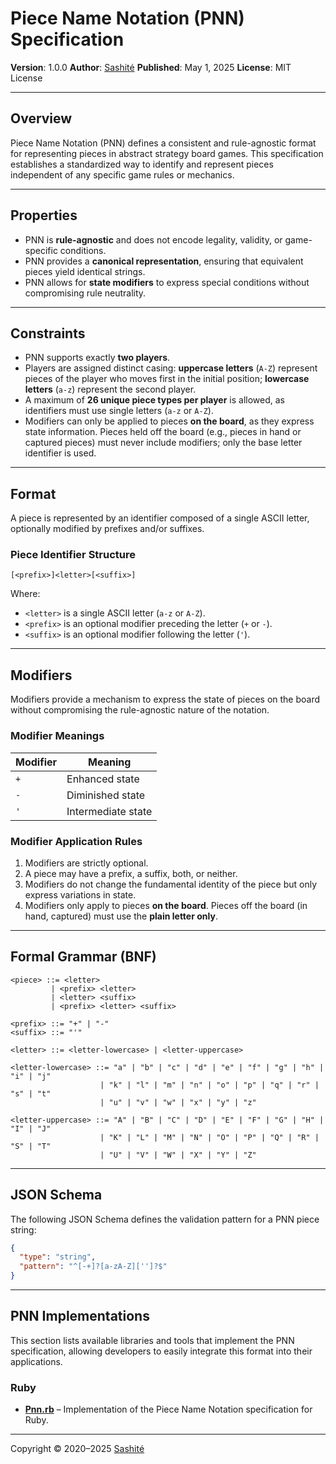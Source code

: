 # Piece Name Notation (PNN) Specification

**Version**: 1.0.0
**Author**: [Sashité](https://sashite.com/)
**Published**: May 1, 2025
**License**: MIT License

---

## Overview

Piece Name Notation (PNN) defines a consistent and rule-agnostic format for representing pieces in abstract strategy board games. This specification establishes a standardized way to identify and represent pieces independent of any specific game rules or mechanics.

---

## Properties

* PNN is **rule-agnostic** and does not encode legality, validity, or game-specific conditions.
* PNN provides a **canonical representation**, ensuring that equivalent pieces yield identical strings.
* PNN allows for **state modifiers** to express special conditions without compromising rule neutrality.

---

## Constraints

* PNN supports exactly **two players**.
* Players are assigned distinct casing: **uppercase letters** (`A-Z`) represent pieces of the player who moves first in the initial position; **lowercase letters** (`a-z`) represent the second player.
* A maximum of **26 unique piece types per player** is allowed, as identifiers must use single letters (`a-z` or `A-Z`).
* Modifiers can only be applied to pieces **on the board**, as they express state information. Pieces held off the board (e.g., pieces in hand or captured pieces) must never include modifiers; only the base letter identifier is used.

---

## Format

A piece is represented by an identifier composed of a single ASCII letter, optionally modified by prefixes and/or suffixes.

### Piece Identifier Structure

```
[<prefix>]<letter>[<suffix>]
```

Where:
* `<letter>` is a single ASCII letter (`a-z` or `A-Z`).
* `<prefix>` is an optional modifier preceding the letter (`+` or `-`).
* `<suffix>` is an optional modifier following the letter (`'`).

---

## Modifiers

Modifiers provide a mechanism to express the state of pieces on the board without compromising the rule-agnostic nature of the notation.

### Modifier Meanings

| Modifier | Meaning |
|----------|---------|
| `+`      | Enhanced state |
| `-`      | Diminished state |
| `'`      | Intermediate state |

### Modifier Application Rules

1. Modifiers are strictly optional.
2. A piece may have a prefix, a suffix, both, or neither.
3. Modifiers do not change the fundamental identity of the piece but only express variations in state.
4. Modifiers only apply to pieces **on the board**. Pieces off the board (in hand, captured) must use the **plain letter only**.

---

## Formal Grammar (BNF)

```bnf
<piece> ::= <letter>
         | <prefix> <letter>
         | <letter> <suffix>
         | <prefix> <letter> <suffix>

<prefix> ::= "+" | "-"
<suffix> ::= "'"

<letter> ::= <letter-lowercase> | <letter-uppercase>

<letter-lowercase> ::= "a" | "b" | "c" | "d" | "e" | "f" | "g" | "h" | "i" | "j"
                    | "k" | "l" | "m" | "n" | "o" | "p" | "q" | "r" | "s" | "t"
                    | "u" | "v" | "w" | "x" | "y" | "z"

<letter-uppercase> ::= "A" | "B" | "C" | "D" | "E" | "F" | "G" | "H" | "I" | "J"
                    | "K" | "L" | "M" | "N" | "O" | "P" | "Q" | "R" | "S" | "T"
                    | "U" | "V" | "W" | "X" | "Y" | "Z"
```

---

## JSON Schema

The following JSON Schema defines the validation pattern for a PNN piece string:

```json
{
  "type": "string",
  "pattern": "^[-+]?[a-zA-Z]['']?$"
}
```

---

## PNN Implementations

This section lists available libraries and tools that implement the PNN specification, allowing developers to easily integrate this format into their applications.

### Ruby

* **[Pnn.rb](https://github.com/sashite/pnn.rb)** – Implementation of the Piece Name Notation specification for Ruby.

---

Copyright © 2020–2025 [Sashité](https://sashite.com/)
